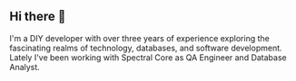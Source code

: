 ## Hi there 👋

I'm a DIY developer with over three years of experience exploring the fascinating realms of technology, databases, and software development.
Lately I've been working with Spectral Core as QA Engineer and Database Analyst.
